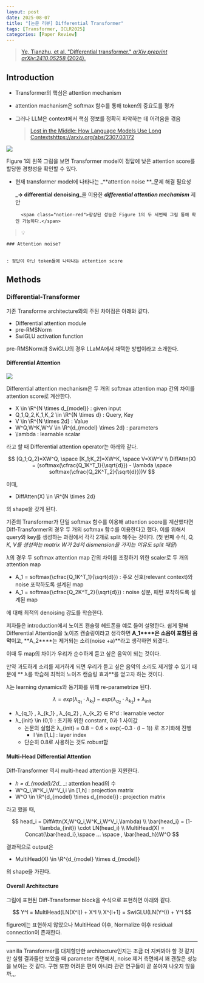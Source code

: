 ```yaml
---
layout: post
date: 2025-08-07
title: "[논문 리뷰] Differential Transformer"
tags: [Transformer, ICLR2025]
categories: [Paper Review]
---
```


> [Ye, Tianzhu, et al. "Differential transformer." ](https://arxiv.org/abs/2410.05258)[_arXiv preprint arXiv:2410.05258_](https://arxiv.org/abs/2410.05258)[ (2024).](https://arxiv.org/abs/2410.05258)



## Introduction

- Transformer의 핵심은 attention mechanism
- attention machanism은 softmax 함수를 통해 token의 중요도를 평가
- 그러나 LLM은 context에서 핵심 정보를 정확히 파악하는 데 어려움을 겪음

	> [Lost in the Middle: How Language Models Use Long Contextshttps://arxiv.org/abs/2307.03172](https://arxiv.org/abs/2307.03172)


![](https://prod-files-secure.s3.us-west-2.amazonaws.com/542b861c-36a8-4051-84e5-8804b6728dba/9083ea56-691a-4752-ae26-47f403431ac8/image.png?X-Amz-Algorithm=AWS4-HMAC-SHA256&X-Amz-Content-Sha256=UNSIGNED-PAYLOAD&X-Amz-Credential=ASIAZI2LB46655MI5PS6%2F20250907%2Fus-west-2%2Fs3%2Faws4_request&X-Amz-Date=20250907T060103Z&X-Amz-Expires=3600&X-Amz-Security-Token=IQoJb3JpZ2luX2VjEDQaCXVzLXdlc3QtMiJGMEQCIGL9gVrSrmfWMhyRQT4p10flkc1QV7RRCsRsAEXq0uQ5AiBInIQaXRSQHG2ja6xKjA7rWlV1J1QYUuCOemeSAqltpiqIBAid%2F%2F%2F%2F%2F%2F%2F%2F%2F%2F8BEAAaDDYzNzQyMzE4MzgwNSIMvYOX6VG2wktDj5GBKtwDVVPjeKecvZCKPrx2rg7Z004BIpKYRuSmlaooTKd2WCaYl44wvodWZZrFUklD8WVyQ01z0%2BxWhszIrhSw8h169%2Fk50PV4d6Med1qntrOwh2NGhkYIQsNaGd4F9SJhP0lDw1x%2B7Iy455lo7zmCfFdc6gm9L2zjLZ3nizN8UODCPHLv%2FRj%2FbhF6Ch3s9wbtHtCrzR2v27ooIygHFa%2BpRTocNe0ckcvZCkIBd1pZroCk2a3o%2BuSXL3X1rk%2FjJneM6VUKCeZCg9My%2BF8giLrzr3rh50GNxPI2f9gonv%2FCbFdEDnKdhJr%2Bprl6h3d4wNUoJOfDKKRdQ52eHcv8Y6MwtPw6ZkzOMetc5Y6Lagpgd22RXHh8%2FtUVEX4URP3Bo4q7FuWGWUcbeTkvbdw7tgHSLkQONpUNVDTzUw%2B104FBPqK3Wc8ol3YxRN72%2Fww%2BQHAgyzbqBzHbvu4U0JhnWRHbEldqaEDIewvNXXNZB8eRBmeNcZrRfoRpT4llKfBzgJhxyeNXcLmxYdNt2PNhCR0mnLSvAAA21KVnxQXwassJ%2Bx5cjpG4lDxfXp1PZo4adpkixNrEPupX0nx9vdl83N8z8n58KZRQXdcfsIcCcVhbTT5i7vS6MkselvMqurh1u1Qw0Ij0xQY6pgE4pp7NQYAvWiDwt4tD6JG2JI2501Pr5RxuIzGqicMPlXz851AfllsYdUbjQale0B8Z%2B7b%2Fbu1i8cel5BlGas2%2BsafmuKe8E9ipyl3nbEXeILIKHIqJ5UAgvej4G76iE4g3BIFRT0AWVsNaYajI137BlWVejhLUzkgWF3nSdafex37IbSW0nHkbAKOILsSKQ1FmVhPHIqCY2W3sbOrlYrcRUoxFnE70&X-Amz-Signature=afae08e2316bd76c194943c8c3713172f460db95b2676ec25173201da136d060&X-Amz-SignedHeaders=host&x-amz-checksum-mode=ENABLED&x-id=GetObject)


Figure 1의 왼쪽 그림을 보면 Transformer model이 정답에 낮은 attention score를 할당한 경향성을 확인할 수 있다.

- 현재 transformer model에 나타나는 _**attention noise **_문제 해결 필요성

	_**→ differential denoising**_을 이용한 _**differential attention mechanism**_ 제안


		<span class="notion-red">향상된 성능은 Figure 1의 두 세번째 그림 통해 확인 가능하다.</span>


> 💡 


	### Attention noise?


	: 정답이 아닌 token들에 나타나는 attention score



## Methods



### Differential-Transformer


기존 Transforme architecture와의 주된 차이점은 아래와 같다.

- Differential attention module
- pre-RMSNorm
- SwiGLU activation function

pre-RMSNorm과 SwiGLU의 경우 LLaMA에서 채택한 방법이라고 소개한다.



#### Differential Attention


![](https://prod-files-secure.s3.us-west-2.amazonaws.com/542b861c-36a8-4051-84e5-8804b6728dba/116d70b2-1963-4810-9167-f4c7d8a06e8f/image.png?X-Amz-Algorithm=AWS4-HMAC-SHA256&X-Amz-Content-Sha256=UNSIGNED-PAYLOAD&X-Amz-Credential=ASIAZI2LB46655MI5PS6%2F20250907%2Fus-west-2%2Fs3%2Faws4_request&X-Amz-Date=20250907T060103Z&X-Amz-Expires=3600&X-Amz-Security-Token=IQoJb3JpZ2luX2VjEDQaCXVzLXdlc3QtMiJGMEQCIGL9gVrSrmfWMhyRQT4p10flkc1QV7RRCsRsAEXq0uQ5AiBInIQaXRSQHG2ja6xKjA7rWlV1J1QYUuCOemeSAqltpiqIBAid%2F%2F%2F%2F%2F%2F%2F%2F%2F%2F8BEAAaDDYzNzQyMzE4MzgwNSIMvYOX6VG2wktDj5GBKtwDVVPjeKecvZCKPrx2rg7Z004BIpKYRuSmlaooTKd2WCaYl44wvodWZZrFUklD8WVyQ01z0%2BxWhszIrhSw8h169%2Fk50PV4d6Med1qntrOwh2NGhkYIQsNaGd4F9SJhP0lDw1x%2B7Iy455lo7zmCfFdc6gm9L2zjLZ3nizN8UODCPHLv%2FRj%2FbhF6Ch3s9wbtHtCrzR2v27ooIygHFa%2BpRTocNe0ckcvZCkIBd1pZroCk2a3o%2BuSXL3X1rk%2FjJneM6VUKCeZCg9My%2BF8giLrzr3rh50GNxPI2f9gonv%2FCbFdEDnKdhJr%2Bprl6h3d4wNUoJOfDKKRdQ52eHcv8Y6MwtPw6ZkzOMetc5Y6Lagpgd22RXHh8%2FtUVEX4URP3Bo4q7FuWGWUcbeTkvbdw7tgHSLkQONpUNVDTzUw%2B104FBPqK3Wc8ol3YxRN72%2Fww%2BQHAgyzbqBzHbvu4U0JhnWRHbEldqaEDIewvNXXNZB8eRBmeNcZrRfoRpT4llKfBzgJhxyeNXcLmxYdNt2PNhCR0mnLSvAAA21KVnxQXwassJ%2Bx5cjpG4lDxfXp1PZo4adpkixNrEPupX0nx9vdl83N8z8n58KZRQXdcfsIcCcVhbTT5i7vS6MkselvMqurh1u1Qw0Ij0xQY6pgE4pp7NQYAvWiDwt4tD6JG2JI2501Pr5RxuIzGqicMPlXz851AfllsYdUbjQale0B8Z%2B7b%2Fbu1i8cel5BlGas2%2BsafmuKe8E9ipyl3nbEXeILIKHIqJ5UAgvej4G76iE4g3BIFRT0AWVsNaYajI137BlWVejhLUzkgWF3nSdafex37IbSW0nHkbAKOILsSKQ1FmVhPHIqCY2W3sbOrlYrcRUoxFnE70&X-Amz-Signature=53d8d2ebfe731f68f1c58e6083899e1d3a75c1beb2e5db69dcf25270089cfc05&X-Amz-SignedHeaders=host&x-amz-checksum-mode=ENABLED&x-id=GetObject)


Differential attention mechanism은 두 개의 softmax attention map 간의 차이를 attention score로 계산한다.

- X \in \R^{N \times d\_{model}} : given input
- Q\_1,Q\_2,K\_1,K\_2 \in \R^{N \times d} : Query, Key
- V \in \R^{N \times 2d} : Value
- W^Q,W^K,W^V \in \R^{d\_{model} \times 2d} : parameters
- \lambda : learnable scalar

라고 할 때 Differential attention operator는 아래와 같다.


$$
[Q_1;Q_2]=XW^Q, \space [K_1;K_2]=XW^K, \space V=XW^V \\
DiffAttn(X) = (softmax(\cfrac{Q_1K^T_1}{\sqrt{d}}) - \lambda \space softmax(\cfrac{Q_2K^T_2}{\sqrt{d}}))V
$$


이때,

- DiffAtten(X) \in \R^{N \times 2d}

의 shape을 갖게 된다.


기존의 Transformer가 단일 softmax 함수를 이용해 attention score를 계산했다면 Diff-Transformer의 경우 두 개의 softmax 함수를 이용한다고 했다. 이를 위해서 query와 key를 생성하는 과정에서 각각 2개로 split 해주는 것이다. <span class="notion-red">(첫 번째 수식, </span><span class="notion-red">_Q, K, V를 생성하는 matrix W가 2d의 dismension을 가지는 이유도 split 때문_</span><span class="notion-red">)</span>


 λ의 경우 두 softmax attention map 간의 차이를 조정하기 위한 scaler로 두 개의 attention map

- A\_1 = softmax(\cfrac{Q\_1K^T\_1}{\sqrt{d}}) : 주요 신호(relevant context)와 noise 포착하도록 설계된 map
- A\_1 = softmax(\cfrac{Q\_2K^T\_2}{\sqrt{d}}) : noise 성분, 패턴 포착하도록 설계된 map 

에 대해 최적의 denoising 강도를 학습한다.


저자들은 introduction에서 노이즈 캔슬링 헤드폰을 예로 들어 설명한다. 쉽게 말해 Differential Attention을 노이즈 캔슬링이라고 생각하면 **A\_1****은 소음이 포함된 음악**이고, **A\_2****는 제거되는 소리(noise +a)**라고 생각하면 되겠다. 


이때 두 map의 차이가 우리가 순수하게 듣고 싶은 음악이 되는 것이다. 


만약 과도하게 소리를 제거하게 되면 우리가 듣고 싶은 음악의 소리도 제거할 수 있기 때문에 ** λ를 학습해 최적의 노이즈 캔슬링 효과**를 얻고자 하는 것이다.


λ는 learning dynamics와 동기화를 위해 re-parametrize 된다.


$$
\lambda = exp(\lambda_{q_1} \cdot \lambda_{k_1}) - exp(\lambda_{q_2} \cdot \lambda_{k_2}) + \lambda_{init}
$$

- λ\_{q\_1} , λ\_{k\_1} , λ\_{q\_2} , λ\_{k\_2} ∈ R^d : learnable vector
- λ\_{init} \in (0,1) : 초기화 위한 constant, 0과 1 사이값
	- 논문의 실험은 λ\_{init} = 0.8 − 0.6 × exp(−0.3 · (l − 1)) 로 초기화해 진행
		- l \in [1,L] : layer index
	- 단순히 0.8로 사용하는 것도 robust함


#### **Multi-Head Differential Attention**


Diff-Transformer 역시 multi-head attention을 지원한다.

- _h = d\_{model}/2d__ _: attention head의 수
- W^Q\_i,W^K\_i,W^V\_i,i \in [1,h] : projection matrix
- W^O \in \R^{d\_{model} \times d\_{model}} : projection matrix

라고 했을 때,


$$
head_i = DiffAttn(X;W^Q_i,W^K_i,W^V_i,\lambda) \\
\bar{head_i} = (1-\lambda_{init}) \cdot LN(head_i) \\
MultiHead(X) = Concat(\bar{head_i},\space ... \space , \bar{head_h})W^O
$$


결과적으로 output은

- MultiHead(X) \in \R^{d\_{model} \times d\_{model}}

의 shape을 가진다.



#### Overall Architecture


그림에 표현된 Diff-Transformer block을 수식으로 표현하면 아래와 같다.


$$
Y^l = MultiHead(LN(X^l)) + X^l \\
X^{l+1} = SwiGLU(LN(Y^l)) + Y^l
$$


figure에는 표현하지 않았으나 MultiHead 이후, Normalize 이후 residual connection이 존재한다.


---


vanilla Transformer를 대체할만한 architecture인지는 조금 더 지켜봐야 할 것 같지만 실험 결과들만 보았을 때 parameter 측면에서, noise 제거 측면에서 꽤 괜찮은 성능을 보이는 것 같다. 구현 또한 어려운 편이 아니라 관련 연구들이 곧 쏟아져 나오지 않을까,,,

